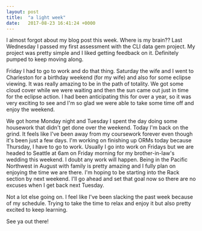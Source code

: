 ```yaml
---
layout: post
title:  "a light week"
date:   2017-08-23 16:41:24 +0000
---
```



I almost forgot about my blog post this week. Where is my brain?? Last Wednesday I passed my first assessment with the CLI data gem project. My project was pretty simple and I liked getting feedback on it. Definitely pumped to keep moving along.

Friday I had to go to work and do that thing. Saturday the wife and I went to Charleston for a birthday weekend (for my wife) and also for some eclipse viewing. It was really amazing to be in the path of totality. We got some cloud cover while we were waiting and then the sun came out just in time for the eclipse action. I had been anticipating this for over a year, so it was very exciting to see and I'm so glad we were able to take some time off and enjoy the weekend.

We got home Monday night and Tuesday I spent the day doing some housework that didn't get done over the weekend. Today I'm back on the grind. It feels like I've been away from my coursework forever even though it's been just a few days. I'm working on finishing up ORMs today because Thursday, I have to go to work. Usually I go into work on Fridays but we are headed to Seattle at 6am on Friday morning for my brother-in-law's wedding this weekend. I doubt any work will happen. Being in the Pacific Northwest in August with family is pretty amazing and I fully plan on enjoying the time we are there. I'm hoping to be starting into the Rack section by next weekend. I'll go ahead and set that goal now so there are no excuses when I get back next Tuesday.

Not a lot else going on. I feel like I've been slacking the past week because of my schedule. Trying to take the time to relax and enjoy it but also pretty excited to keep learning.

See ya out there!
